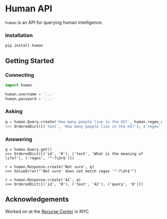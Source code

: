 # Human API

`human` is an API for querying human intelligence.


### Installation

```
pip install human
```


## Getting Started


### Connecting
```python
import human

human.username = '...'
human.password = '...'
```

### Asking
```python
q = human.Query.create('How many people live in the US?', human.regex_utils.INT)
>>> OrderedDict([('text', 'How many people live in the US?'), ('regex', '^-?\d+$')])
```

### Answering
```
q = human.Query.get() 
>>> OrderedDict([('id', '0'), ('text', 'What is the meaning of life?'), ('regex', '^-?\d+$')])

r = human.Response.create('Not sure', q)
>>> ValueError("'Not sure' does not match regex '^-?\d+$'")

r = human.Response.create('42', q)
>>> OrderedDict([('id', '0'), ('text', '42'), ('query', '0')])
```

## Acknowledgements

Worked on at the [Recurse Center](https://www.recurse.com/) in NYC

